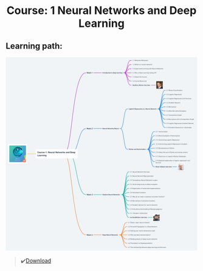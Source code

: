 <strong> 
    <h1 align='center'>Course: 1 Neural Networks and Deep Learning</h1> 
</strong>

## Learning path:

<p align='center'>
  <a href="#"><img src="https://github.com/mohd-faizy/Deep-Learning/blob/main/Course_1_Neural_Networks_and_Deep_Learning/01_NN_DL_img/01_Learning_Path.png?raw=true" alt="Learning_Path"></a>
</p>

> :heavy_check_mark:[Download](https://github.com/mohd-faizy/Deep-Learning/raw/main/Course_1_Neural_Networks_and_Deep_Learning/01_NN_DL_img/01_Learning_Path.png)
